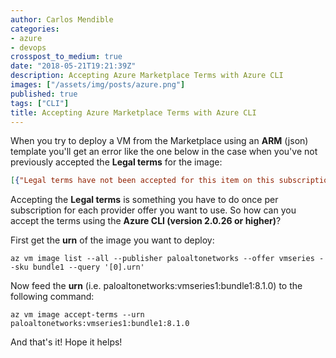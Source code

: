```yaml
---
author: Carlos Mendible
categories:
- azure
- devops
crosspost_to_medium: true
date: "2018-05-21T19:21:39Z"
description: Accepting Azure Marketplace Terms with Azure CLI
images: ["/assets/img/posts/azure.png"]
published: true
tags: ["CLI"]
title: Accepting Azure Marketplace Terms with Azure CLI
---
```


When you try to deploy a VM from the Marketplace using an **ARM** (json) template you'll get an error like the one below in the case when you've not previously accepted the **Legal terms** for the image:

``` json
[{"Legal terms have not been accepted for this item on this subscription. To accept terms using Powershell..."}]
```

Accepting the **Legal terms** is something you have to do once per subscription for each provider offer you want to use. So how can you accept the terms using the **Azure CLI (version 2.0.26 or higher)**?

First get the **urn** of the image you want to deploy:

``` shell
az vm image list --all --publisher paloaltonetworks --offer vmseries --sku bundle1 --query '[0].urn'
```

Now feed the **urn** (i.e. paloaltonetworks:vmseries1:bundle1:8.1.0) to the following command:

``` shell
az vm image accept-terms --urn paloaltonetworks:vmseries1:bundle1:8.1.0
```

And that's it! Hope it helps!
